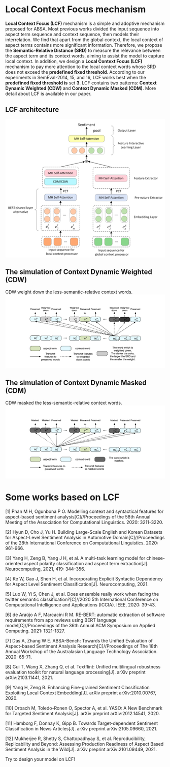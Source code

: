 # Local Context Focus mechanism

**Local Context Focus (LCF)** mechanism is a simple and adoptive mechanism proposed for ABSA. Most previous works divided the input sequence into aspect term sequence and context sequence, then models their interrelation. We find that apart from the global context, the local context of aspect terms contains more significant information. Therefore, we propose the **Semantic-Relative Distance (SRD)** to measure the relevance between the aspect term and its context words, aiming to assist the model to capture local context. In addition, we design a **Local Context Focus (LCF)** mechanism to pay more attention to the local context words whose SRD does not exceed the **predefined fixed threshold**. According to our experiments in SemEval-2014, 15, and 16, LCF works best when the **predefined fixed threshold is** set **3**. LCF contains two patterns: **Context Dynamic Weighted (CDW)** and **Context Dynamic Masked (CDM)**. More detail about LCF is available in our paper.

## LCF architecture
![lcf](pic/lcf.png)

## The simulation of Context Dynamic Weighted (CDW)
CDW weight down the less-semantic-relative context words.
![cdw](pic/cdw.png)

## The simulation of Context Dynamic Masked (CDM)
CDW masked the less-semantic-relative context words.
![cdm](pic/cdm.png)


# Some works based on LCF
[1] Phan M H, Ogunbona P O. Modelling context and syntactical features for aspect-based sentiment analysis[C]//Proceedings of the 58th Annual Meeting of the Association for Computational Linguistics. 2020: 3211-3220.

[2] Hyun D, Cho J, Yu H. Building Large-Scale English and Korean Datasets for Aspect-Level Sentiment Analysis in Automotive Domain[C]//Proceedings of the 28th International Conference on Computational Linguistics. 2020: 961-966.

[3] Yang H, Zeng B, Yang J H, et al. A multi-task learning model for chinese-oriented aspect polarity classification and aspect term extraction[J]. Neurocomputing, 2021, 419: 344-356.

[4] Ke W, Gao J, Shen H, et al. Incorporating Explicit Syntactic Dependency for Aspect Level Sentiment Classification[J]. Neurocomputing, 2021.

[5] Luo W, Yi S, Chen J, et al. Does ensemble really work when facing the twitter semantic classification?[C]//2020 5th International Conference on Computational Intelligence and Applications (ICCIA). IEEE, 2020: 39-43.

[6] de Araújo A F, Marcacini R M. RE-BERT: automatic extraction of software requirements from app reviews using BERT language model[C]//Proceedings of the 36th Annual ACM Symposium on Applied Computing. 2021: 1321-1327.

[7] Das A, Zhang W E. ABSA-Bench: Towards the Unified Evaluation of Aspect-based Sentiment Analysis Research[C]//Proceedings of The 18th Annual Workshop of the Australasian Language Technology Association. 2020: 65-71.

[8] Gui T, Wang X, Zhang Q, et al. Textflint: Unified multilingual robustness evaluation toolkit for natural language processing[J]. arXiv preprint arXiv:2103.11441, 2021.

[9] Yang H, Zeng B. Enhancing Fine-grained Sentiment Classification Exploiting Local Context Embedding[J]. arXiv preprint arXiv:2010.00767, 2020.

[10] Orbach M, Toledo-Ronen O, Spector A, et al. YASO: A New Benchmark for Targeted Sentiment Analysis[J]. arXiv preprint arXiv:2012.14541, 2020.

[11] Hamborg F, Donnay K, Gipp B. Towards Target-dependent Sentiment Classification in News Articles[J]. arXiv preprint arXiv:2105.09660, 2021.

[12] Mukherjee R, Shetty S, Chattopadhyay S, et al. Reproducibility, Replicability and Beyond: Assessing Production Readiness of Aspect Based Sentiment Analysis in the Wild[J]. arXiv preprint arXiv:2101.09449, 2021.

Try to design your model on LCF!